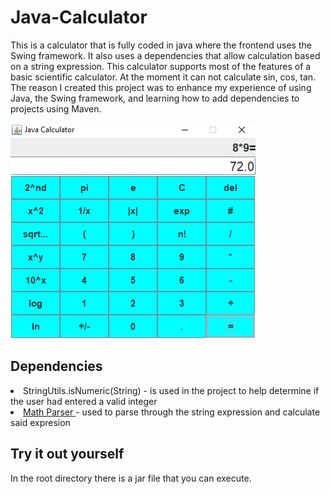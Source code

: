 <!--
  READ_ME STRUCTURE
  1. Introduction
    a. What is it?
    b. (Optional) Why did you make it? (Wanted to do some projects using Java)
  2. Dependencies
  5. Try it out yourself (mentione the .jar file located on root)
-->

# Java-Calculator
<p> This is a calculator that is fully coded in java where the frontend uses the Swing framework.
It also uses a dependencies that allow calculation based on a string expression. This calculator supports most of the features of a basic scientific calculator. At the moment
it can not calculate sin, cos, tan. The reason I created this project was to enhance my experience of using Java, the Swing framework, and learning how to add dependencies to projects
using Maven.</p>
<img src="https://github.com/gnikkoch96/Java-Calculator/blob/master/images-for-github/Screenshot_1.png"/>


<h2> Dependencies </h2>
<li> StringUtils.isNumeric(String) - is used in the project to help determine if the user had entered a valid integer </li>
<li> <a href="https://mathparser.org/"> Math Parser </a> - used to parse through the string expression and calculate said expresion </li>

<h2> Try it out yourself </h2>
<p> In the root directory there is a jar file that you can execute. </p>



